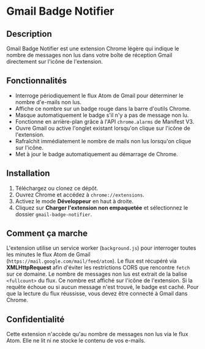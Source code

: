 # Gmail Badge Notifier

## Description
Gmail Badge Notifier est une extension Chrome légère qui indique le nombre de messages non lus dans votre boîte de réception Gmail directement sur l'icône de l'extension.

## Fonctionnalités
- Interroge périodiquement le flux Atom de Gmail pour déterminer le nombre d'e-mails non lus.
- Affiche ce nombre sur un badge rouge dans la barre d'outils Chrome.
- Masque automatiquement le badge s'il n'y a pas de message non lu.
- Fonctionne en arrière-plan grâce à l'API `chrome.alarms` de Manifest V3.
- Ouvre Gmail ou active l'onglet existant lorsqu'on clique sur l'icône de l'extension.
- Rafraîchit immédiatement le nombre de mails non lus lorsqu'on clique sur l'icône.
- Met à jour le badge automatiquement au démarrage de Chrome.

## Installation
1. Téléchargez ou clonez ce dépôt.
2. Ouvrez Chrome et accédez à `chrome://extensions`.
3. Activez le mode **Développeur** en haut à droite.
4. Cliquez sur **Charger l'extension non empaquetée** et sélectionnez le dossier `gmail-badge-notifier`.

## Comment ça marche
L'extension utilise un service worker (`background.js`) pour interroger toutes les minutes le flux Atom de Gmail (`https://mail.google.com/mail/feed/atom`). Le flux est récupéré via **XMLHttpRequest** afin d'éviter les restrictions CORS que rencontre `fetch` sur ce domaine.
Le nombre de messages non lus est extrait de la balise `<fullcount>` du flux. Ce nombre est affiché sur l'icône de l'extension. Si la requête échoue ou si aucun message n'est trouvé, le badge est caché.
Pour que la lecture du flux réussisse, vous devez être connecté à Gmail dans Chrome.

## Confidentialité
Cette extension n'accède qu'au nombre de messages non lus via le flux Atom. Elle ne lit ni ne stocke le contenu de vos e-mails.
